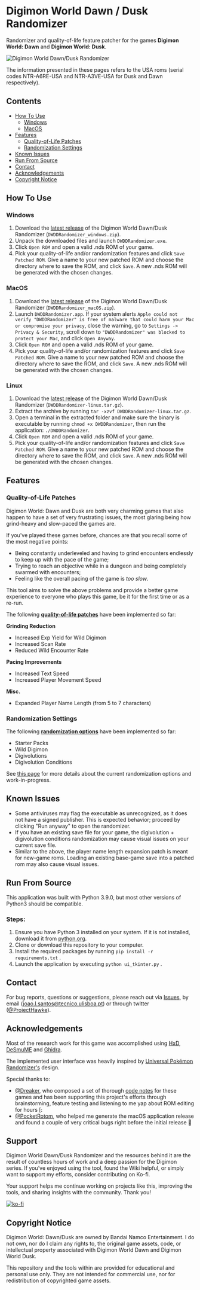 # Digimon World Dawn / Dusk Randomizer

Randomizer and quality-of-life feature patcher for the games **Digimon World: Dawn** and **Digimon World: Dusk**.

![Digimon World Dawn/Dusk Randomizer](public/randomizer_preview.png)

The information presented in these pages refers to the USA roms (serial codes NTR-A6RE-USA and NTR-A3VE-USA for Dusk and Dawn respectively).

## Contents
- [How To Use](#how-to-use)
    - [Windows](#windows)
    - [MacOS](#macos)
- [Features](#features)
    - [Quality-of-Life Patches](#quality-of-life-patches)
    - [Randomization Settings](#randomization-settings)
- [Known Issues](#known-issues)
- [Run From Source](#run-from-source)
- [Contact](#contact)
- [Acknowledgements](#acknowledgements)
- [Copyright Notice](#copyright-notice)

## How To Use

### Windows

1. Download the [latest release](https://github.com/joaomlsantos/DWDDRandomizer/releases/latest) of the Digimon World Dawn/Dusk Randomizer (`DWDDRandomizer_windows.zip`).
2. Unpack the downloaded files and launch `DWDDRandomizer.exe`.
3. Click `Open ROM` and open a valid .nds ROM of your game.
4. Pick your quality-of-life and/or randomization features and click `Save Patched ROM`. Give a name to your new patched ROM and choose the directory where to save the ROM, and click `Save`. A new .nds ROM will be generated with the chosen changes.

### MacOS

1. Download the [latest release](https://github.com/joaomlsantos/DWDDRandomizer/releases/latest) of the Digimon World Dawn/Dusk Randomizer (`DWDDRandomizer_macOS.zip`).
2. Launch `DWDDRandomizer.app`. If your system alerts `Apple could not verify "DWDDRandomizer" is free of malware that could harm your Mac or compromise your privacy`, close the warning, go to `Settings -> Privacy & Security`, scroll down to `"DWDDRandomizer" was blocked to protect your Mac`, and click `Open Anyway`.
3. Click `Open ROM` and open a valid .nds ROM of your game.
4. Pick your quality-of-life and/or randomization features and click `Save Patched ROM`. Give a name to your new patched ROM and choose the directory where to save the ROM, and click `Save`. A new .nds ROM will be generated with the chosen changes.


### Linux

1. Download the [latest release](https://github.com/joaomlsantos/DWDDRandomizer/releases/latest) of the Digimon World Dawn/Dusk Randomizer (`DWDDRandomizer-linux.tar.gz`).
2. Extract the archive by running `tar -xzvf DWDDRandomizer-linux.tar.gz`.
3. Open a terminal in the extracted folder and make sure the binary is executable by running `chmod +x DWDDRandomizer`, then run the application: `./DWDDRandomizer`.
4. Click `Open ROM` and open a valid .nds ROM of your game.
5. Pick your quality-of-life and/or randomization features and click `Save Patched ROM`. Give a name to your new patched ROM and choose the directory where to save the ROM, and click `Save`. A new .nds ROM will be generated with the chosen changes.



## Features

### Quality-of-Life Patches

Digimon World: Dawn and Dusk are both very charming games that also happen to have a set of very frustrating issues, the most glaring being how grind-heavy and slow-paced the games are. 

If you've played these games before, chances are that you recall some of the most negative points:
- Being constantly underleveled and having to grind encounters endlessly to keep up with the pace of the game; 
- Trying to reach an objective while in a dungeon and being completely swarmed with encounters;
- Feeling like the overall pacing of the game is *too slow*.

This tool aims to solve the above problems and provide a better game experience to everyone who plays this game, be it for the first time or as a re-run.

The following [**quality-of-life patches**](https://github.com/joaomlsantos/DWDDRandomizer/wiki/QoL-Patches) have been implemented so far:

**Grinding Reduction**
- Increased Exp Yield for Wild Digimon
- Increased Scan Rate
- Reduced Wild Encounter Rate

**Pacing Improvements**
- Increased Text Speed
- Increased Player Movement Speed

**Misc.**
- Expanded Player Name Length (from 5 to 7 characters)



### Randomization Settings

The following [**randomization options**](https://github.com/joaomlsantos/DWDDRandomizer/wiki/Randomizer-Options) have been implemented so far:
- Starter Packs
- Wild Digimon
- Digivolutions
- Digivolution Conditions

See [this page](https://github.com/joaomlsantos/DWDDRandomizer/wiki/Randomizer-Options#near-future-randomization-features) for more details about the current randomization options and work-in-progress.


## Known Issues

- Some antiviruses may flag the executable as unrecognized, as it does not have a signed publisher. This is expected behavior; proceed by clicking "Run anyway" to open the randomizer.
- If you have an existing save file for your game, the digivolution + digivolution conditions randomization may cause visual issues on your current save file.
- Similar to the above, the player name length expansion patch is meant for new-game roms. Loading an existing base-game save into a patched rom may also cause visual issues.

## Run From Source
This application was built with Python 3.9.0, but most other versions of Python3 should be compatible.

### Steps:

1. Ensure you have Python 3 installed on your system. If it is not installed, download it from [python.org](https://www.python.org/).
2. Clone or download this repository to your computer.
3. Install the required packages by running `pip install -r requirements.txt` .
4. Launch the application by executing `python ui_tkinter.py` .


## Contact

For bug reports, questions or suggestions, please reach out via [Issues](https://github.com/joaomlsantos/DWDDRandomizer/issues), by email ([joao.l.santos@tecnico.ulisboa.pt](mailto:joao.l.santos@tecnico.ulisboa.pt)) or through twitter ([@ProjectHawke](https://twitter.com/ProjectHawke)).


## Acknowledgements

Most of the research work for this game was accomplished using [HxD](https://mh-nexus.de/en/hxd/), [DeSmuME](https://desmume.org/) and [Ghidra](https://ghidra-sre.org/).

The implemented user interface was heavily inspired by [Universal Pokémon Randomizer's](https://github.com/Ajarmar/universal-pokemon-randomizer-zx) design.

Special thanks to:

- [@Dreaker](https://github.com/Dreaker75), who composed a set of thorough [code notes](https://retroachievements.org/codenotes.php?g=16152) for these games and has been supporting this project's efforts through brainstorming, feature testing and listening to me yap about ROM editing for hours [:
- [@PocketRotom](https://github.com/PocketRotom), who helped me generate the macOS application release and found a couple of very critical bugs right before the initial release 🙏



## Support

Digimon World Dawn/Dusk Randomizer and the resources behind it are the result of countless hours of work and a deep passion for the Digimon series. If you’ve enjoyed using the tool, found the Wiki helpful, or simply want to support my efforts, consider contributing on Ko-fi.

Your support helps me continue working on projects like this, improving the tools, and sharing insights with the community. Thank you!

[![ko-fi](https://ko-fi.com/img/githubbutton_sm.svg)](https://ko-fi.com/H2H719A6O9)



## Copyright Notice
Digimon World: Dawn/Dusk are owned by Bandai Namco Entertainment. I do not own, nor do I claim any rights to, the original game assets, code, or intellectual property associated with Digimon World Dawn and Digimon World Dusk. 

This repository and the tools within are provided for educational and personal use only. They are not intended for commercial use, nor for redistribution of copyrighted game assets.
